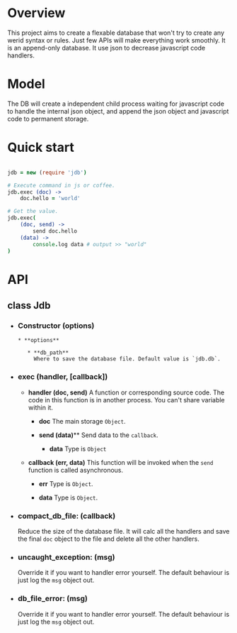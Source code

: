 # Overview

This project aims to create a flexable database that won't try to create any werid syntax or rules.
Just few APIs will make everything work smoothly. It is an append-only database.
It use json to decrease javascript code handlers.


# Model

The DB will create a independent child process waiting for javascript code to handle the internal json
object, and append the json object and javascript code to permanent storage.

# Quick start

```coffeescript

jdb = new (require 'jdb')

# Execute command in js or coffee.
jdb.exec (doc) ->
	doc.hello = 'world'

# Get the value.
jdb.exec(
	(doc, send) ->
		send doc.hello
	(data) ->
		console.log data # output >> "world"
)

```

# API

## class Jdb

* ### Constructor (options)

      * **options**

         * **db_path**
           Where to save the database file. Default value is `jdb.db`.

* ### exec (handler, [callback])

  * **handler (doc, send)**
    A function or corresponding source code.
    The code in this function is in another process.
    You can't share variable within it.

      * **doc**
        The main storage `Object`.

      * **send (data)****
        Send data to the `callback`.

         * **data**
           Type is `Object`

  * **callback (err, data)**
    This function will be invoked when the `send` function is called asynchronous.

      * **err**
        Type is `Object`.

      * **data**
        Type is `Object`.



* ### compact_db_file: (callback)

  Reduce the size of the database file. It will calc all the handlers and save the final `doc` object to the file and delete all the other handlers.

* ### uncaught_exception: (msg)
  Override it if you want to handler error yourself. The default behaviour is just log the `msg` object out.

* ### db_file_error: (msg)
  Override it if you want to handler error yourself. The default behaviour is just log the `msg` object out.
